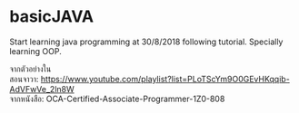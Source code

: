 # basicJAVA
Start learning java programming at 30/8/2018 following tutorial. Specially learning OOP.

จากตัวอย่างใน<br />
สอนจาวา: https://www.youtube.com/playlist?list=PLoTScYm9O0GEvHKqqib-AdVFwVe_2ln8W <br />
จากหนังสือ: OCA-Certified-Associate-Programmer-1Z0-808
